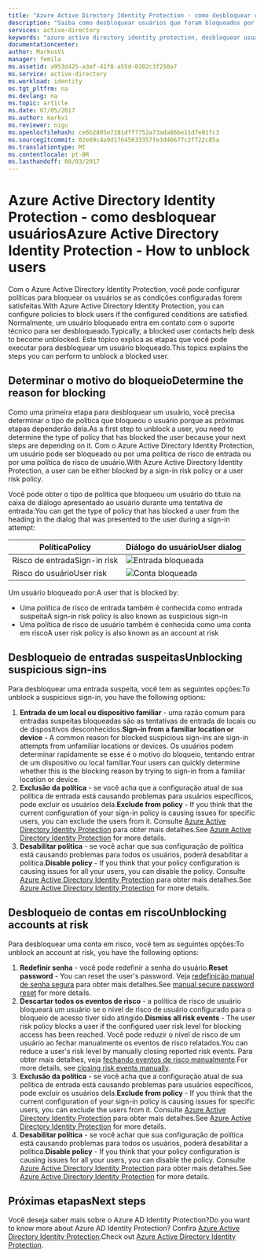 ```yaml
---
title: "Azure Active Directory Identity Protection - como desbloquear usuários | Microsoft Docs"
description: "Saiba como desbloquear usuários que foram bloqueados por uma política do Azure Active Directory Identity Protection."
services: active-directory
keywords: "azure active directory identity protection, desbloquear usuário"
documentationcenter: 
author: MarkusVi
manager: femila
ms.assetid: a953d425-a3ef-41f8-a55d-0202c3f250a7
ms.service: active-directory
ms.workload: identity
ms.tgt_pltfrm: na
ms.devlang: na
ms.topic: article
ms.date: 07/05/2017
ms.author: markvi
ms.reviewer: nigu
ms.openlocfilehash: ce6b2805e7281dff7752a73ada86be11d7e01fc3
ms.sourcegitcommit: 02e69c4a9d17645633357fe3d46677c2ff22c85a
ms.translationtype: MT
ms.contentlocale: pt-BR
ms.lasthandoff: 08/03/2017
---
```

# <a name="azure-active-directory-identity-protection---how-to-unblock-users"></a><span data-ttu-id="0710e-104">Azure Active Directory Identity Protection - como desbloquear usuários</span><span class="sxs-lookup"><span data-stu-id="0710e-104">Azure Active Directory Identity Protection - How to unblock users</span></span>
<span data-ttu-id="0710e-105">Com o Azure Active Directory Identity Protection, você pode configurar políticas para bloquear os usuários se as condições configuradas forem satisfeitas.</span><span class="sxs-lookup"><span data-stu-id="0710e-105">With Azure Active Directory Identity Protection, you can configure policies to block users if the configured conditions are satisfied.</span></span> <span data-ttu-id="0710e-106">Normalmente, um usuário bloqueado entra em contato com o suporte técnico para ser desbloqueado.</span><span class="sxs-lookup"><span data-stu-id="0710e-106">Typically, a blocked user contacts help desk to become unblocked.</span></span> <span data-ttu-id="0710e-107">Este tópico explica as etapas que você pode executar para desbloquear um usuário bloqueado.</span><span class="sxs-lookup"><span data-stu-id="0710e-107">This topics explains the steps you can perform to unblock a blocked user.</span></span>

## <a name="determine-the-reason-for-blocking"></a><span data-ttu-id="0710e-108">Determinar o motivo do bloqueio</span><span class="sxs-lookup"><span data-stu-id="0710e-108">Determine the reason for blocking</span></span>
<span data-ttu-id="0710e-109">Como uma primeira etapa para desbloquear um usuário, você precisa determinar o tipo de política que bloqueou o usuário porque as próximas etapas dependerão dela.</span><span class="sxs-lookup"><span data-stu-id="0710e-109">As a first step to unblock a user, you need to determine the type of policy that has blocked the user because your next steps are depending on it.</span></span>
<span data-ttu-id="0710e-110">Com o Azure Active Directory Identity Protection, um usuário pode ser bloqueado ou por uma política de risco de entrada ou por uma política de risco de usuário.</span><span class="sxs-lookup"><span data-stu-id="0710e-110">With Azure Active Directory Identity Protection, a user can be either blocked by a sign-in risk policy or a user risk policy.</span></span>

<span data-ttu-id="0710e-111">Você pode obter o tipo de política que bloqueou um usuário do título na caixa de diálogo apresentado ao usuário durante uma tentativa de entrada:</span><span class="sxs-lookup"><span data-stu-id="0710e-111">You can get the type of policy that has blocked a user from the heading in the dialog that was presented to the user during a sign-in attempt:</span></span>

| <span data-ttu-id="0710e-112">Política</span><span class="sxs-lookup"><span data-stu-id="0710e-112">Policy</span></span> | <span data-ttu-id="0710e-113">Diálogo do usuário</span><span class="sxs-lookup"><span data-stu-id="0710e-113">User dialog</span></span> |
| --- | --- |
| <span data-ttu-id="0710e-114">Risco de entrada</span><span class="sxs-lookup"><span data-stu-id="0710e-114">Sign-in risk</span></span> |![Entrada bloqueada](./media/active-directory-identityprotection-unblock-howto/02.png) |
| <span data-ttu-id="0710e-116">Risco do usuário</span><span class="sxs-lookup"><span data-stu-id="0710e-116">User risk</span></span> |![Conta bloqueada](./media/active-directory-identityprotection-unblock-howto/104.png) |

<span data-ttu-id="0710e-118">Um usuário bloqueado por:</span><span class="sxs-lookup"><span data-stu-id="0710e-118">A user that is blocked by:</span></span>

* <span data-ttu-id="0710e-119">Uma política de risco de entrada também é conhecida como entrada suspeita</span><span class="sxs-lookup"><span data-stu-id="0710e-119">A sign-in risk policy is also known as suspicious sign-in</span></span>
* <span data-ttu-id="0710e-120">Uma política de risco de usuário também é conhecida como uma conta em risco</span><span class="sxs-lookup"><span data-stu-id="0710e-120">A user risk policy is also known as an account at risk</span></span>

## <a name="unblocking-suspicious-sign-ins"></a><span data-ttu-id="0710e-121">Desbloqueio de entradas suspeitas</span><span class="sxs-lookup"><span data-stu-id="0710e-121">Unblocking suspicious sign-ins</span></span>
<span data-ttu-id="0710e-122">Para desbloquear uma entrada suspeita, você tem as seguintes opções:</span><span class="sxs-lookup"><span data-stu-id="0710e-122">To unblock a suspicious sign-in, you have the following options:</span></span>

1. <span data-ttu-id="0710e-123">**Entrada de um local ou dispositivo familiar** - uma razão comum para entradas suspeitas bloqueadas são as tentativas de entrada de locais ou de dispositivos desconhecidos.</span><span class="sxs-lookup"><span data-stu-id="0710e-123">**Sign-in from a familiar location or device** - A common reason for blocked suspicious sign-ins are sign-in attempts from unfamiliar locations or devices.</span></span> <span data-ttu-id="0710e-124">Os usuários podem determinar rapidamente se esse é o motivo do bloqueio, tentando entrar de um dispositivo ou local familiar.</span><span class="sxs-lookup"><span data-stu-id="0710e-124">Your users can quickly determine whether this is the blocking reason by trying to sign-in from a familiar location or device.</span></span>
2. <span data-ttu-id="0710e-125">**Exclusão da política** - se você acha que a configuração atual de sua política de entrada está causando problemas para usuários específicos, pode excluir os usuários dela.</span><span class="sxs-lookup"><span data-stu-id="0710e-125">**Exclude from policy** - If you think that the current configuration of your sign-in policy is causing issues for specific users, you can exclude the users from it.</span></span> <span data-ttu-id="0710e-126">Consulte [Azure Active Directory Identity Protection](active-directory-identityprotection.md) para obter mais detalhes.</span><span class="sxs-lookup"><span data-stu-id="0710e-126">See [Azure Active Directory Identity Protection](active-directory-identityprotection.md) for more details.</span></span>
3. <span data-ttu-id="0710e-127">**Desabilitar política** - se você achar que sua configuração de política está causando problemas para todos os usuários, poderá desabilitar a política.</span><span class="sxs-lookup"><span data-stu-id="0710e-127">**Disable policy** - If you think that your policy configuration is causing issues for all your users, you can disable the policy.</span></span> <span data-ttu-id="0710e-128">Consulte [Azure Active Directory Identity Protection](active-directory-identityprotection.md) para obter mais detalhes.</span><span class="sxs-lookup"><span data-stu-id="0710e-128">See [Azure Active Directory Identity Protection](active-directory-identityprotection.md) for more details.</span></span>

## <a name="unblocking-accounts-at-risk"></a><span data-ttu-id="0710e-129">Desbloqueio de contas em risco</span><span class="sxs-lookup"><span data-stu-id="0710e-129">Unblocking accounts at risk</span></span>
<span data-ttu-id="0710e-130">Para desbloquear uma conta em risco, você tem as seguintes opções:</span><span class="sxs-lookup"><span data-stu-id="0710e-130">To unblock an account at risk, you have the following options:</span></span>

1. <span data-ttu-id="0710e-131">**Redefinir senha** - você pode redefinir a senha do usuário.</span><span class="sxs-lookup"><span data-stu-id="0710e-131">**Reset password** - You can reset the user's password.</span></span> <span data-ttu-id="0710e-132">Veja [redefinição manual de senha segura](active-directory-identityprotection.md#manual-secure-password-reset) para obter mais detalhes.</span><span class="sxs-lookup"><span data-stu-id="0710e-132">See [manual secure password reset](active-directory-identityprotection.md#manual-secure-password-reset) for more details.</span></span>
2. <span data-ttu-id="0710e-133">**Descartar todos os eventos de risco** - a política de risco de usuário bloqueará um usuário se o nível de risco de usuário configurado para o bloqueio de acesso tiver sido atingido.</span><span class="sxs-lookup"><span data-stu-id="0710e-133">**Dismiss all risk events** - The user risk policy blocks a user if the configured user risk level for blocking access has been reached.</span></span> <span data-ttu-id="0710e-134">Você pode reduzir o nível de risco de um usuário ao fechar manualmente os eventos de risco relatados.</span><span class="sxs-lookup"><span data-stu-id="0710e-134">You can reduce a user's risk level by manually closing reported risk events.</span></span> <span data-ttu-id="0710e-135">Para obter mais detalhes, veja [fechando eventos de risco manualmente](active-directory-identityprotection.md#closing-risk-events-manually).</span><span class="sxs-lookup"><span data-stu-id="0710e-135">For more details, see [closing risk events manually](active-directory-identityprotection.md#closing-risk-events-manually).</span></span>
3. <span data-ttu-id="0710e-136">**Exclusão da política** - se você acha que a configuração atual de sua política de entrada está causando problemas para usuários específicos, pode excluir os usuários dela.</span><span class="sxs-lookup"><span data-stu-id="0710e-136">**Exclude from policy** - If you think that the current configuration of your sign-in policy is causing issues for specific users, you can exclude the users from it.</span></span> <span data-ttu-id="0710e-137">Consulte [Azure Active Directory Identity Protection](active-directory-identityprotection.md) para obter mais detalhes.</span><span class="sxs-lookup"><span data-stu-id="0710e-137">See [Azure Active Directory Identity Protection](active-directory-identityprotection.md) for more details.</span></span>
4. <span data-ttu-id="0710e-138">**Desabilitar política** - se você achar que sua configuração de política está causando problemas para todos os usuários, poderá desabilitar a política.</span><span class="sxs-lookup"><span data-stu-id="0710e-138">**Disable policy** - If you think that your policy configuration is causing issues for all your users, you can disable the policy.</span></span> <span data-ttu-id="0710e-139">Consulte [Azure Active Directory Identity Protection](active-directory-identityprotection.md) para obter mais detalhes.</span><span class="sxs-lookup"><span data-stu-id="0710e-139">See [Azure Active Directory Identity Protection](active-directory-identityprotection.md) for more details.</span></span>

## <a name="next-steps"></a><span data-ttu-id="0710e-140">Próximas etapas</span><span class="sxs-lookup"><span data-stu-id="0710e-140">Next steps</span></span>
 <span data-ttu-id="0710e-141">Você deseja saber mais sobre o Azure AD Identity Protection?</span><span class="sxs-lookup"><span data-stu-id="0710e-141">Do you want to know more about Azure AD Identity Protection?</span></span> <span data-ttu-id="0710e-142">Confira [Azure Active Directory Identity Protection](active-directory-identityprotection.md).</span><span class="sxs-lookup"><span data-stu-id="0710e-142">Check out [Azure Active Directory Identity Protection](active-directory-identityprotection.md).</span></span>
